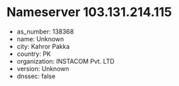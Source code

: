 # Nameserver 103.131.214.115

* as_number: 138368
* name: Unknown
* city: Kahror Pakka
* country: PK
* organization: INSTACOM Pvt. LTD
* version: Unknown
* dnssec: false
